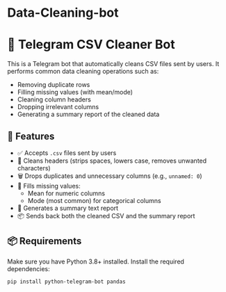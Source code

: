 # Data-Cleaning-bot
# 🧼 Telegram CSV Cleaner Bot

This is a Telegram bot that automatically cleans CSV files sent by users. It performs common data cleaning operations such as:

- Removing duplicate rows
- Filling missing values (with mean/mode)
- Cleaning column headers
- Dropping irrelevant columns
- Generating a summary report of the cleaned data

## 🚀 Features

- ✅ Accepts `.csv` files sent by users
- 🧹 Cleans headers (strips spaces, lowers case, removes unwanted characters)
- 🗑️ Drops duplicates and unnecessary columns (e.g., `unnamed: 0`)
- 🧠 Fills missing values:
  - Mean for numeric columns
  - Mode (most common) for categorical columns
- 📄 Generates a summary text report
- 📦 Sends back both the cleaned CSV and the summary report

## 📦 Requirements

Make sure you have Python 3.8+ installed. Install the required dependencies:

```bash
pip install python-telegram-bot pandas
